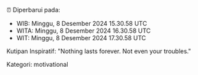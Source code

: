 ⏰ Diperbarui pada:
- WIB: Minggu, 8 Desember 2024 15.30.58 UTC
- WITA: Minggu, 8 Desember 2024 16.30.58 UTC
- WIT: Minggu, 8 Desember 2024 17.30.58 UTC

Kutipan Inspiratif:
"Nothing lasts forever. Not even your troubles."


Kategori: motivational

